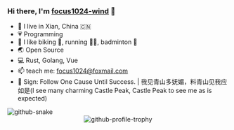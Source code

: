 ### Hi there, I'm [focus1024-wind](http://focus1024.com/) 🎉

- 👨 I live in Xian, China 🇨🇳
- 💗 Programming
- 💪 I like biking 🚴, running 🏃‍♂️, badminton 🏸
- 🌏 Open Source
- 💻 Rust, Golang, Vue
- 📫 teach me: focus1024@foxmail.com
- 🚩 Sign: Follow One Cause Until Success. | 我见青山多妩媚，料青山见我应如是(I see many charming Castle Peak, Castle Peak to see me as is expected)

<picture>
  <source media="(prefers-color-scheme: dark)" srcset="https://raw.githubusercontent.com/focus1024-wind/focus1024-wind/refs/heads/output/github-contribution-grid-snake-dark.svg" />
  <source media="(prefers-color-scheme: light)" srcset="https://raw.githubusercontent.com/focus1024-wind/focus1024-wind/refs/heads/output/github-contribution-grid-snake.svg" />
  <img alt="github-snake" src="github-snake.svg" />
</picture>

<div align="center">
  <img src="https://github-profile-trophy.vercel.app/?username=focus1024-wind&column=3&margin-w=10&no-bg=true" alt="github-profile-trophy">
</div>
